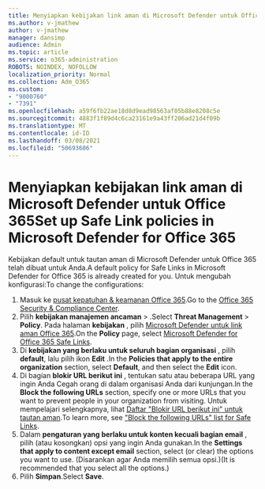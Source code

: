 ```yaml
---
title: Menyiapkan kebijakan link aman di Microsoft Defender untuk Office 365
ms.author: v-jmathew
author: v-jmathew
manager: dansimp
audience: Admin
ms.topic: article
ms.service: o365-administration
ROBOTS: NOINDEX, NOFOLLOW
localization_priority: Normal
ms.collection: Adm_O365
ms.custom:
- "9000760"
- "7391"
ms.openlocfilehash: a59f6fb22ae18d8d9ead98563af05b88e8208c5e
ms.sourcegitcommit: 4883f1f89d4c6ca23161e9a43ff206ad21d4f09b
ms.translationtype: MT
ms.contentlocale: id-ID
ms.lasthandoff: 03/08/2021
ms.locfileid: "50693606"
---
```

# <a name="set-up-safe-link-policies-in-microsoft-defender-for-office-365"></a><span data-ttu-id="d7620-102">Menyiapkan kebijakan link aman di Microsoft Defender untuk Office 365</span><span class="sxs-lookup"><span data-stu-id="d7620-102">Set up Safe Link policies in Microsoft Defender for Office 365</span></span>

<span data-ttu-id="d7620-103">Kebijakan default untuk tautan aman di Microsoft Defender untuk Office 365 telah dibuat untuk Anda.</span><span class="sxs-lookup"><span data-stu-id="d7620-103">A default policy for Safe Links in Microsoft Defender for Office 365 is already created for you.</span></span> <span data-ttu-id="d7620-104">Untuk mengubah konfigurasi:</span><span class="sxs-lookup"><span data-stu-id="d7620-104">To change the configurations:</span></span>

1. <span data-ttu-id="d7620-105">Masuk ke [pusat kepatuhan & keamanan Office 365](https://go.microsoft.com/fwlink/p/?linkid=2077143).</span><span class="sxs-lookup"><span data-stu-id="d7620-105">Go to the [Office 365 Security & Compliance Center](https://go.microsoft.com/fwlink/p/?linkid=2077143).</span></span>
2. <span data-ttu-id="d7620-106">Pilih **kebijakan manajemen ancaman**  >  .</span><span class="sxs-lookup"><span data-stu-id="d7620-106">Select **Threat Management** > **Policy**.</span></span> <span data-ttu-id="d7620-107">Pada halaman **kebijakan** , pilih [Microsoft Defender untuk link aman Office 365](https://go.microsoft.com/fwlink/?linkid=2101058).</span><span class="sxs-lookup"><span data-stu-id="d7620-107">On the **Policy** page, select [Microsoft Defender for Office 365 Safe Links](https://go.microsoft.com/fwlink/?linkid=2101058).</span></span>
3. <span data-ttu-id="d7620-108">Di **kebijakan yang berlaku untuk seluruh bagian organisasi** , pilih **default**, lalu pilih ikon **Edit** .</span><span class="sxs-lookup"><span data-stu-id="d7620-108">In the **Policies that apply to the entire organization** section, select **Default**, and then select the **Edit** icon.</span></span>
4. <span data-ttu-id="d7620-109">Di bagian **blokir URL berikut ini** , tentukan satu atau beberapa URL yang ingin Anda Cegah orang di dalam organisasi Anda dari kunjungan.</span><span class="sxs-lookup"><span data-stu-id="d7620-109">In the **Block the following URLs** section, specify one or more URLs that you want to prevent people in your organization from visiting.</span></span> <span data-ttu-id="d7620-110">Untuk mempelajari selengkapnya, lihat [Daftar "Blokir URL berikut ini" untuk tautan aman](https://go.microsoft.com/fwlink/?linkid=2092123).</span><span class="sxs-lookup"><span data-stu-id="d7620-110">To learn more, see ["Block the following URLs" list for Safe Links](https://go.microsoft.com/fwlink/?linkid=2092123).</span></span>
5. <span data-ttu-id="d7620-111">Dalam **pengaturan yang berlaku untuk konten kecuali bagian email** , pilih (atau kosongkan) opsi yang ingin Anda gunakan.</span><span class="sxs-lookup"><span data-stu-id="d7620-111">In the **Settings that apply to content except email** section, select (or clear) the options you want to use.</span></span> <span data-ttu-id="d7620-112">(Disarankan agar Anda memilih semua opsi.)</span><span class="sxs-lookup"><span data-stu-id="d7620-112">(It is recommended that you select all the options.)</span></span>
6. <span data-ttu-id="d7620-113">Pilih **Simpan**.</span><span class="sxs-lookup"><span data-stu-id="d7620-113">Select **Save**.</span></span>
